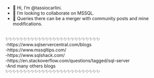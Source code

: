 - 👋 Hi, I’m @tassiocarlini.
- 💞️ I’m looking to collaborate on MSSQL. 
- 👋 Queries there can be a merger with community posts and mine modifications.

<br/>
✨✨✨✨✨✨✨✨✨✨✨✨✨✨✨✨✨✨✨✨✨✨✨✨✨✨<br/>
-https://www.sqlservercentral.com/blogs                     <br/>
-https://www.mssqltips.com/                                 <br/>
-https://www.sqlshack.com/                                  <br/>
-https://en.stackoverflow.com/questions/tagged/sql-server   <br/>
-And many others blogs                                    <br/>
✨✨✨✨✨✨✨✨✨✨✨✨✨✨✨✨✨✨✨✨✨✨✨✨✨✨<br/>



<!---
tassiocarlini/tassiocarlini is a ✨ special ✨ repository because its `README.md` (this file) appears on your GitHub profile.
You can click the Preview link to take a look at your changes.
--->
